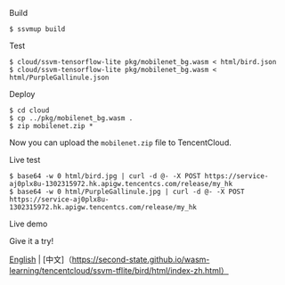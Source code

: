
Build

```
$ ssvmup build
```

Test

```
$ cloud/ssvm-tensorflow-lite pkg/mobilenet_bg.wasm < html/bird.json
$ cloud/ssvm-tensorflow-lite pkg/mobilenet_bg.wasm < html/PurpleGallinule.json
```

Deploy

```
$ cd cloud
$ cp ../pkg/mobilenet_bg.wasm .
$ zip mobilenet.zip *
```

Now you can upload the `mobilenet.zip` file to TencentCloud.

Live test

```
$ base64 -w 0 html/bird.jpg | curl -d @- -X POST https://service-aj0plx8u-1302315972.hk.apigw.tencentcs.com/release/my_hk
$ base64 -w 0 html/PurpleGallinule.jpg | curl -d @- -X POST https://service-aj0plx8u-1302315972.hk.apigw.tencentcs.com/release/my_hk
```
Live demo

Give it a try!

[English](https://second-state.github.io/wasm-learning/tencentcloud/ssvm-tflite/bird/html/index.html) | [中文]（https://second-state.github.io/wasm-learning/tencentcloud/ssvm-tflite/bird/html/index-zh.html）
